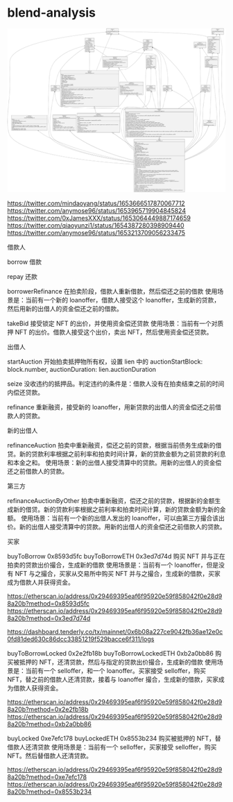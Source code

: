 # blend-analysis



![](classDiagram.svg)


https://twitter.com/mindaoyang/status/1653666517870067712
https://twitter.com/anymose96/status/1653965719904845824
https://twitter.com/0xJamesXXX/status/1653064449887174659
https://twitter.com/qiaoyunzi1/status/1654387280398909440
https://twitter.com/anymose96/status/1653213709056233475


借款人

borrow
借款

repay
还款

borrowerRefinance
在拍卖阶段，借款人重新借款，然后偿还之前的借款
使用场景是：当前有一个新的 loanoffer，借款人接受这个 loanoffer，生成新的贷款，然后用新的出借人的资金偿还之前的借款。

takeBid
接受锁定 NFT 的出价，并使用资金偿还贷款
使用场景：当前有一个对质押 NFT 的出价。借款人接受这个出价，卖出 NFT，然后使用资金偿还贷款。

出借人

startAuction
开始拍卖抵押物所有权，设置 lien 中的 auctionStartBlock: block.number,  auctionDuration: lien.auctionDuration

seize
没收违约的抵押品。判定违约的条件是：借款人没有在拍卖结束之前的时间内偿还贷款。

refinance
重新融资，接受新的 loanoffer，用新贷款的出借人的资金偿还之前借款人的贷款。

新的出借人

refinanceAuction
拍卖中重新融资，偿还之前的贷款，根据当前债务生成新的借贷。新的贷款利率根据之前利率和拍卖时间计算，新的贷款金额为之前贷款的利息和本金之和。
使用场景：新的出借人接受清算中的贷款。用新的出借人的资金偿还之前借款人的贷款。

第三方

refinanceAuctionByOther
拍卖中重新融资，偿还之前的贷款，根据新的金额生成新的借贷。新的贷款利率根据之前利率和拍卖时间计算，新的贷款金额为新的金额。
使用场景：当前有一个新的出借人发出的 loanoffer，可以由第三方撮合该出价。新的出借人接受清算中的贷款。用新的出借人的资金偿还之前借款人的贷款。

买家

buyToBorrow 0x8593d5fc
buyToBorrowETH 0x3ed7d74d
购买 NFT 并与正在拍卖的贷款出价撮合，生成新的借款
使用场景是：当前有一个 loanoffer，但是没有 NFT 与之撮合，买家从交易所中购买 NFT 并与之撮合，生成新的借款，买家成为借款人并获得资金。

https://etherscan.io/address/0x29469395eaf6f95920e59f858042f0e28d98a20b?method=0x8593d5fc
https://etherscan.io/address/0x29469395eaf6f95920e59f858042f0e28d98a20b?method=0x3ed7d74d

https://dashboard.tenderly.co/tx/mainnet/0x6b08a227ce9042fb36ae12e0c0fd81ded630c86dcc33851219f529bacce6f311/logs

buyToBorrowLocked 0x2e2fb18b
buyToBorrowLockedETH 0xb2a0bb86
购买被抵押的 NFT，还清贷款，然后与指定的贷款出价撮合，生成新的借款
使用场景是：当前有一个 selloffer，和一个 loanoffer。买家接受 selloffer，购买 NFT，替之前的借款人还清贷款，接着与 loanoffer 撮合，生成新的借款，买家成为借款人获得资金。

https://etherscan.io/address/0x29469395eaf6f95920e59f858042f0e28d98a20b?method=0x2e2fb18b
https://etherscan.io/address/0x29469395eaf6f95920e59f858042f0e28d98a20b?method=0xb2a0bb86

buyLocked 0xe7efc178
buyLockedETH 0x8553b234
购买被抵押的 NFT，替借款人还清贷款
使用场景是：当前有一个 selloffer，买家接受 selloffer，购买 NFT。然后替借款人还清贷款。

https://etherscan.io/address/0x29469395eaf6f95920e59f858042f0e28d98a20b?method=0xe7efc178
https://etherscan.io/address/0x29469395eaf6f95920e59f858042f0e28d98a20b?method=0x8553b234
